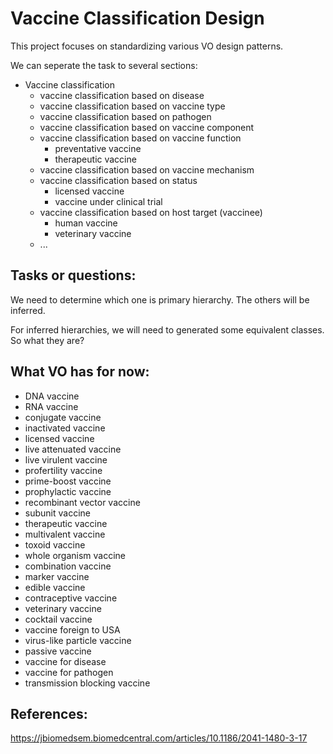 # Vaccine Classification Design 

This project focuses on standardizing various VO design patterns.

We can seperate the task to several sections:

- Vaccine classification 
  - vaccine classification based on disease
  - vaccine classification based on vaccine type
  - vaccine classification based on pathogen
  - vaccine classification based on vaccine component
  - vaccine classification based on vaccine function
    - preventative vaccine
    - therapeutic vaccine
  - vaccine classification based on vaccine mechanism 
  - vaccine classification based on status 
    - licensed vaccine
    - vaccine under clinical trial
  - vaccine classification based on host target (vaccinee)
    - human vaccine
    - veterinary vaccine
  - ...

## Tasks or questions:

We need to determine which one is primary hierarchy.
The others will be inferred.

For inferred hierarchies, we will need to generated some equivalent classes. So what they are? 



## What VO has for now:
- DNA vaccine
- RNA vaccine
- conjugate vaccine
- inactivated vaccine
- licensed vaccine
- live attenuated vaccine
- live virulent vaccine
- profertility vaccine
- prime-boost vaccine
- prophylactic vaccine
- recombinant vector vaccine
- subunit vaccine
- therapeutic vaccine
- multivalent vaccine
- toxoid vaccine
- whole organism vaccine
- combination vaccine
- marker vaccine
- edible vaccine
- contraceptive vaccine
- veterinary vaccine
- cocktail vaccine
- vaccine foreign to USA
- virus-like particle vaccine
- passive vaccine
- vaccine for disease
- vaccine for pathogen
- transmission blocking vaccine

## References:

https://jbiomedsem.biomedcentral.com/articles/10.1186/2041-1480-3-17 

